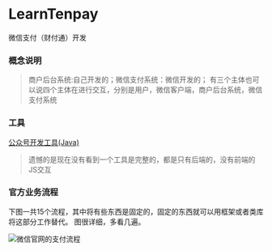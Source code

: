 # LearnTenpay

微信支付（财付通）开发

### 概念说明

> 商户后台系统:自己开发的；微信支付系统：微信开发的；
有三个主体也可以说四个主体在进行交互，分别是用户，微信客户端，商户后台系统，微信支付系统

### 工具

[公众号开发工具(Java)](https://github.com/Wechat-Group/weixin-java-tools)

> 遗憾的是现在没有看到一个工具是完整的，都是只有后端的，没有前端的JS交互

### 官方业务流程

下图一共15个流程，其中将有些东西是固定的，固定的东西就可以用框架或者类库将这部分工作替代。
图很详细，多看几遍。

![微信官网的支付流程](https://pay.weixin.qq.com/wiki/doc/api/img/chapter7_4_1.png)

